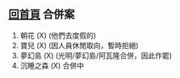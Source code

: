 [回首頁](首頁.md)
合併案
---
1. 朝花 (X) (他們去度假的)
2. 寶兒 (X) (因人員休閒取向，暫時拒絕)
3. 夢幻島 (X) (光明/夢幻島/阿瓦隆合併，因此作罷)
4. 沉睡之森 (X) 合併中
